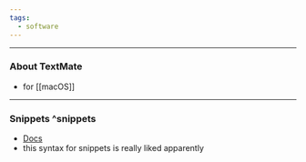 ```yaml
---
tags:
  - software
---
```

---

### About TextMate

- for [[macOS]]

---

### Snippets ^snippets

- [Docs](https://macromates.com/manual/en/snippets)
- this syntax for snippets is really liked apparently